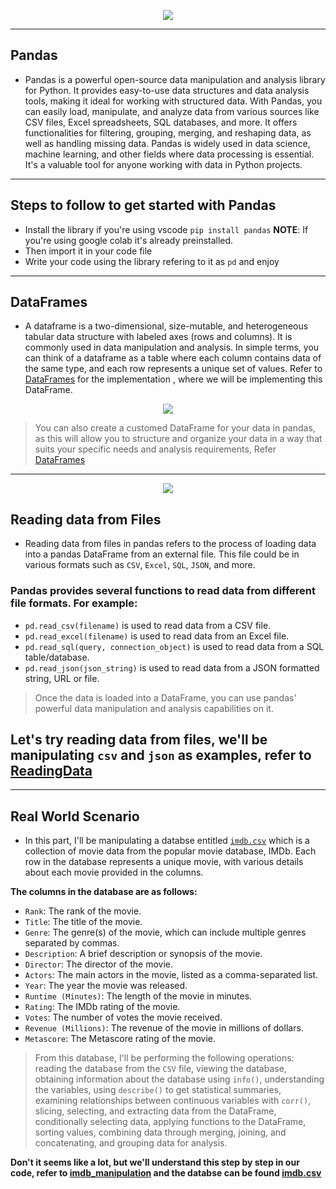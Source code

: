 <p align="center">
<img src ="https://th.bing.com/th/id/OIP.n_ms1q5YoHAQXXUIfeADKQHaDG?rs=1&pid=ImgDetMain">
</p>
<p aling="center">

---

<h2> Pandas </h2>

- Pandas is a powerful open-source data manipulation and analysis library for Python. It provides easy-to-use data structures and data analysis tools, making it ideal for working with structured data. With Pandas, you can easily load, manipulate, and analyze data from various sources like CSV files, Excel spreadsheets, SQL databases, and more. It offers functionalities for filtering, grouping, merging, and reshaping data, as well as handling missing data. Pandas is widely used in data science, machine learning, and other fields where data processing is essential. It's a valuable tool for anyone working with data in Python projects.

---

<h2> Steps to follow to get started with Pandas </h2>

- Install the library if you're using vscode `pip install pandas`
  **NOTE**: If you're using google colab it's already preinstalled.
- Then import it in your code file
- Write your code using the library refering to it as `pd` and enjoy

---

<h2> DataFrames </h2>

- A dataframe is a two-dimensional, size-mutable, and heterogeneous tabular data structure with labeled axes (rows and columns). It is commonly used in data manipulation and analysis. In simple terms, you can think of a dataframe as a table where each column contains data of the same type, and each row represents a unique set of values. Refer to [DataFrames](./DataFrames.py) for the implementation , where we will be implementing this DataFrame.

<p align="center">
<img src ="https://www.notion.so/image/https%3A%2F%2Fprod-files-secure.s3.us-west-2.amazonaws.com%2F029a1497-45bd-4b48-af71-c2ab8a918091%2Ffc12b35d-334f-4e1e-9e3d-df604ee236fd%2FUntitled.png?table=block&id=9dfd9b48-e232-4066-a773-1260ac7e2129&spaceId=029a1497-45bd-4b48-af71-c2ab8a918091&width=2000&userId=9d08c749-75eb-439d-ad10-2a83e114a53b&cache=v2">
</p>

> You can also create a customed DataFrame for your data in pandas, as this will allow you to structure and organize your data in a way that suits your specific needs and analysis requirements, Refer [DataFrames](./DataFrames.py)

---

<p align="center">
<img src ="https://www.notion.so/image/https%3A%2F%2Fprod-files-secure.s3.us-west-2.amazonaws.com%2F029a1497-45bd-4b48-af71-c2ab8a918091%2Fa44a817f-0491-46c2-a6b2-311a6083b0c6%2FUntitled.png?table=block&id=d1398cae-cb7c-4344-9b88-b44e21aaac43&spaceId=029a1497-45bd-4b48-af71-c2ab8a918091&width=2000&userId=9d08c749-75eb-439d-ad10-2a83e114a53b&cache=v2">
</p>

<h2> Reading data from Files </h2>

- Reading data from files in pandas refers to the process of loading data into a pandas DataFrame from an external file. This file could be in various formats such as `CSV`, `Excel`, `SQL`, `JSON`, and more.

### Pandas provides several functions to read data from different file formats. For example:

- `pd.read_csv(filename)` is used to read data from a CSV file.
- `pd.read_excel(filename)` is used to read data from an Excel file.
- `pd.read_sql(query, connection_object)` is used to read data from a SQL table/database.
- `pd.read_json(json_string)` is used to read data from a JSON formatted string, URL or file.

> Once the data is loaded into a DataFrame, you can use pandas' powerful data manipulation and analysis capabilities on it.

## Let's try reading data from files, we'll be manipulating `csv` and `json` as examples, refer to [ReadingData](./ReadingData.py)

---

<h2> Real World Scenario </h2>

- In this part, I'll be manipulating a databse entitled [`imdb.csv`](./imdb.csv) which is a collection of movie data from the popular movie database, IMDb. Each row in the database represents a unique movie, with various details about each movie provided in the columns.

**The columns in the database are as follows:**

- `Rank`: The rank of the movie.
- `Title`: The title of the movie.
- `Genre`: The genre(s) of the movie, which can include multiple genres separated by commas.
- `Description`: A brief description or synopsis of the movie.
- `Director`: The director of the movie.
- `Actors`: The main actors in the movie, listed as a comma-separated list.
- `Year`: The year the movie was released.
- `Runtime (Minutes)`: The length of the movie in minutes.
- `Rating`: The IMDb rating of the movie.
- `Votes`: The number of votes the movie received.
- `Revenue (Millions)`: The revenue of the movie in millions of dollars.
- `Metascore`: The Metascore rating of the movie.

> From this database, I'll be performing the following operations: reading the database from the `CSV` file, viewing the database, obtaining information about the database using `info()`, understanding the variables, using `describe()` to get statistical summaries, examining relationships between continuous variables with `corr()`, slicing, selecting, and extracting data from the DataFrame, conditionally selecting data, applying functions to the DataFrame, sorting values, combining data through merging, joining, and concatenating, and grouping data for analysis.

**Don't it seems like a lot, but we'll understand this step by step in our code, refer to [imdb_manipulation](./imdb_manipulation.py) and the databse can be found [imdb.csv](./imdb.csv)**
